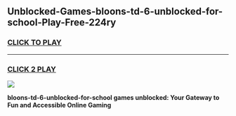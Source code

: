 
## Unblocked-Games-bloons-td-6-unblocked-for-school-Play-Free-224ry
<h3>
<a href="https://premium76.site?title=bloons-td-6-unblocked-for-school&ref=21A">CLICK TO PLAY</a></h3>
<hr>

<h3>
<a href="https://premium76.site?title=bloons-td-6-unblocked-for-school&ref=21A">CLICK 2 PLAY</a>
  
</h3>

<a href="https://premium76.site?title=bloons-td-6-unblocked-for-school&ref=21A"><img src="https://clearcache.store/games.png"></a>


**bloons-td-6-unblocked-for-school games unblocked: Your Gateway to Fun and Accessible Online Gaming**
